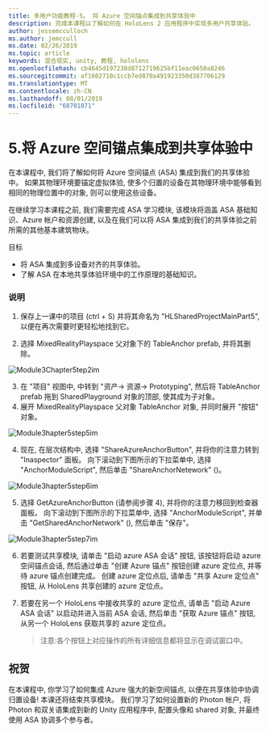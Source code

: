 ```yaml
---
title: 多用户功能教程-5。 将 Azure 空间锚点集成到共享体验中
description: 完成本课程以了解如何在 HoloLens 2 应用程序中实现多用户共享体验。
author: jessemcculloch
ms.author: jemccull
ms.date: 02/26/2019
ms.topic: article
keywords: 混合现实, unity, 教程, hololens
ms.openlocfilehash: cb4645d197238d8712719625bf11eac0650a8246
ms.sourcegitcommit: af1602710c1ccb7ed870a491923350d387706129
ms.translationtype: MT
ms.contentlocale: zh-CN
ms.lasthandoff: 08/01/2019
ms.locfileid: "68701871"
---
```

# <a name="5-integrating-azure-spatial-anchors-into-a-shared-experience"></a>5.将 Azure 空间锚点集成到共享体验中

在本课程中, 我们将了解如何将 Azure 空间锚点 (ASA) 集成到我们的共享体验中。 如果其物理环境要锚定虚拟体验, 使多个归置的设备在其物理环境中能够看到相同的物理位置中的对象, 则可以使用这些设备。

在继续学习本课程之前, 我们需要完成 ASA 学习模块, 该模块将涵盖 ASA 基础知识、Azure 帐户和资源创建, 以及在我们可以将 ASA 集成到我们的共享体验之前所需的其他基本建筑物块。

目标

- 将 ASA 集成到多设备对齐的共享体验。
- 了解 ASA 在本地共享体验环境中的工作原理的基础知识。

### <a name="instructions"></a>说明

1. 保存上一课中的项目 (ctrl + S) 并将其命名为 "HLSharedProjectMainPart5", 以便在再次需要时更轻松地找到它。

2. 选择 MixedRealityPlayspace 父对象下的 TableAnchor prefab, 并将其删除。

![Module3Chapter5tep2im](images/module3chapter5step2im.PNG)

3.  在 "项目" 视图中, 中转到 "资产-> 资源-> Prototyping", 然后将 TableAnchor prefab 拖到 SharedPlayground 对象的顶部, 使其成为子对象。
4.  展开 MixedRealityPlayspace 父对象 TableAnchor 对象, 并同时展开 "按钮" 对象。 

![Module3hapter5step5im](images/module3chapter5step5im.PNG)

4. 现在, 在层次结构中, 选择 "ShareAzureAnchorButton", 并将你的注意力转到 "Inaspector" 面板。 向下滚动到下图所示的下拉菜单中, 选择 "AnchorModuleScript", 然后单击 "ShareAnchorNetework" ()。

![Module3hapter5step6im](images/module3chapter5step6im.PNG)

5. 选择 GetAzureAnchorButton (请参阅步骤 4), 并将你的注意力移回到检查器面板。 向下滚动到下图所示的下拉菜单中, 选择 "AnchorModuleScript", 并单击 "GetSharedAnchorNetwork" (), 然后单击 "保存"。

![Module3hapter5step7im](images/module3chapter5step7im.PNG)

6. 若要测试共享模块, 请单击 "启动 azure ASA 会话" 按钮, 该按钮将启动 azure 空间锚点会话, 然后通过单击 "创建 Azure 锚点" 按钮创建 azure 定位点, 并等待 azure 锚点创建完成。 创建 azure 定位点后, 请单击 "共享 Azure 定位点" 按钮, 从 HoloLens 共享创建的 azure 定位点。

7. 若要在另一个 HoloLens 中接收共享的 azure 定位点, 请单击 "启动 Azure ASA 会话" 以启动并进入当前 ASA 会话, 然后单击 "获取 Azure 锚点" 按钮, 从另一个 HoloLens 获取共享的 azure 定位点。

   > 注意:各个按钮上对应操作的所有详细信息都将显示在调试窗口中。

## <a name="congratulations"></a>祝贺

在本课程中, 你学习了如何集成 Azure 强大的新空间锚点, 以便在共享体验中协调归置设备! 本课还将结束共享模块。 我们学习了如何设置新的 Photon 帐户, 将 Photon 和双关语集成到新的 Unity 应用程序中, 配置头像和 shared 对象, 并最终使用 ASA 协调多个参与者。 

